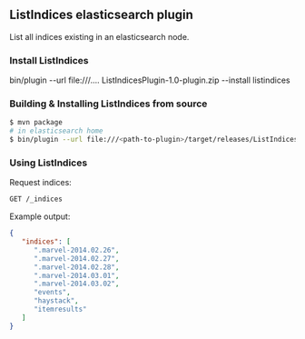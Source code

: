 ## ListIndices elasticsearch plugin

List all indices existing in an elasticsearch node.

### Install ListIndices

bin/plugin --url file:///.... ListIndicesPlugin-1.0-plugin.zip --install listindices

### Building & Installing ListIndices from source

```bash
$ mvn package
# in elasticsearch home
$ bin/plugin --url file:///<path-to-plugin>/target/releases/ListIndicesPlugin-1.0-SNAPSHOT-plugin.zip --install listindices
```

### Using ListIndices

Request indices:
```rest
GET /_indices
```

Example output:
```json
{
   "indices": [
      ".marvel-2014.02.26",
      ".marvel-2014.02.27",
      ".marvel-2014.02.28",
      ".marvel-2014.03.01",
      ".marvel-2014.03.02",
      "events",
      "haystack",
      "itemresults"
   ]
}
```
